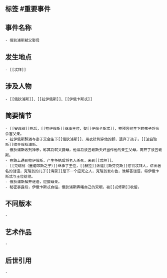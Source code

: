 ## 标签  #重要事件
## 事件名称
	- 俄狄浦斯弑父娶母
## 发生地点
	- [[忒拜]]
## 涉及人物
	- [[俄狄浦斯]]、[[拉伊俄斯]]、[[伊俄卡斯忒]]
## 简要情节
	- [[安菲翁]]死后，[[拉伊俄斯]]继承王位，娶[[伊俄卡斯忒]]，神预言他生下的孩子将会杀害父亲。
	- 拉伊俄斯醉酒与妻子交会生下[[俄狄浦斯]]，用衣针刺穿他的脚，遗弃了孩子。[[波吕玻斯]]收养俄狄浦斯。
	- 俄狄浦斯收到神示，称其将弑父娶母，他误将波吕玻斯夫妇当作他的亲生父母，离开了波吕玻斯。
	- 在路上遇到拉伊俄斯，产生争执后将老人杀死，来到[[忒拜]]。
	- [[克瑞翁（墨诺叩斯之子）]]继承了王位，[[赫拉]]派遣[[斯芬克斯]]惩罚忒拜人，讲出著名的谜语，克瑞翁的儿子[[海蒙]]是下一个应死之人，克瑞翁发布告，谁解答谜语，将伊俄卡斯忒与王位给他。
	- 俄狄浦斯解开谜语，迎娶母亲。
	- 秘密暴露后，伊俄卡斯忒自缢，俄狄浦斯弄瞎自己的双眼，被[[忒修斯]]收留。
## 不同版本
	-
## 艺术作品
	-
## 后世引用
	-

